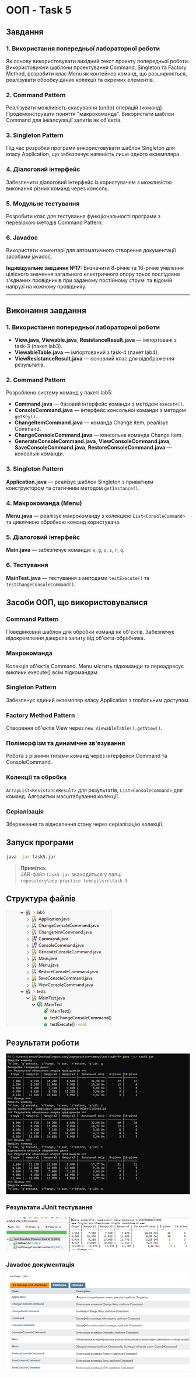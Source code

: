 # ООП - Task 5

## Завдання

### 1. Використання попередньої лабораторної роботи
Як основу використовувати вихідний текст проекту попередньої роботи. Використовуючи шаблони проектування Command, Singleton та Factory Method, розробити клас Menu як контейнер команд, що розширюється, реалізувати обробку даних колекції та окремих елементів.

### 2. Command Pattern
Реалізувати можливість скасування (undo) операцій (команд). Продемонструвати поняття "макрокоманда". Використати шаблон Command для інкапсуляції запитів як об'єктів.

### 3. Singleton Pattern
Під час розробки програми використовувати шаблон Singleton для класу Application, що забезпечує наявність лише одного екземпляра.

### 4. Діалоговий інтерфейс
Забезпечити діалоговий інтерфейс із користувачем з можливістю виконання різних команд через консоль.

### 5. Модульне тестування
Розробити клас для тестування функціональності програми з перевіркою методів Command Pattern.

### 6. Javadoc
Використати коментарі для автоматичного створення документації засобами javadoc.

**Індивідуальне завдання №17:** Визначити 8-річне та 16-річне уявлення цілісного значення загального електричного опору трьох послідовно з'єднаних провідників при заданому постійному струмі та відомій напрузі на кожному провіднику.

---

## Виконання завдання

### 1. Використання попередньої лабораторної роботи
- **View.java**, **Viewable.java**, **ResistanceResult.java** — імпортовані з task-3 (пакет lab3).
- **ViewableTable.java** — імпортований з task-4 (пакет lab4).
- **ViewResistanceResult.java** — основний клас для відображення результатів.

### 2. Command Pattern
Розроблено систему команд у пакеті lab5:
- **Command.java** — базовий інтерфейс команди з методом `execute()`.
- **ConsoleCommand.java** — інтерфейс консольної команди з методом `getKey()`.
- **ChangeItemCommand.java** — команда Change item, реалізує Command.
- **ChangeConsoleCommand.java** — консольна команда Change item.
- **GenerateConsoleCommand.java**, **ViewConsoleCommand.java**, **SaveConsoleCommand.java**, **RestoreConsoleCommand.java** — консольні команди.

### 3. Singleton Pattern
**Application.java** — реалізує шаблон Singleton з приватним конструктором та статичним методом `getInstance()`.

### 4. Макрокоманда (Menu)
**Menu.java** — реалізує макрокоманду з колекцією `List<ConsoleCommand>` та циклічною обробкою команд користувача.

### 5. Діалоговий інтерфейс
**Main.java** — забезпечує команди: `v`, `g`, `c`, `s`, `r`, `q`.

### 6. Тестування
**MainTest.java** — тестування з методами `testExecute()` та `testChangeConsoleCommand()`.

## Засоби ООП, що використовувалися

### Command Pattern
Поведінковий шаблон для обробки команд як об'єктів. Забезпечує відокремлення джерела запиту від об'єкта-обробника.

### Макрокоманда
Колекція об'єктів Command. Menu містить підкоманди та переадресує виклики execute() всім підкомандам.

### Singleton Pattern
Забезпечує єдиний екземпляр класу Application з глобальним доступом.

### Factory Method Pattern
Створення об'єктів View через `new ViewableTable().getView()`.

### Поліморфізм та динамічне зв'язування
Робота з різними типами команд через інтерфейси Command та ConsoleCommand.

### Колекції та обробка
`ArrayList<ResistanceResult>` для результатів, `List<ConsoleCommand>` для команд. Алгоритми масштабування колекції.

### Серіалізація
Збереження та відновлення стану через серіалізацію колекції.

## Запуск програми

```bash
java -jar task5.jar
```
> **Примітка:**  
> JAR-файл `task5.jar` знаходиться у папці  
> `repository\oop-practice-temnyi\src\task-5`

## Структура файлів
![](Structure-1.png)

## Результати роботи
![Робота програми](program-1.png)

### Результати JUnit тестування
![](Test-1.png)

### Javadoc документація
![](Javadoc-1.png)